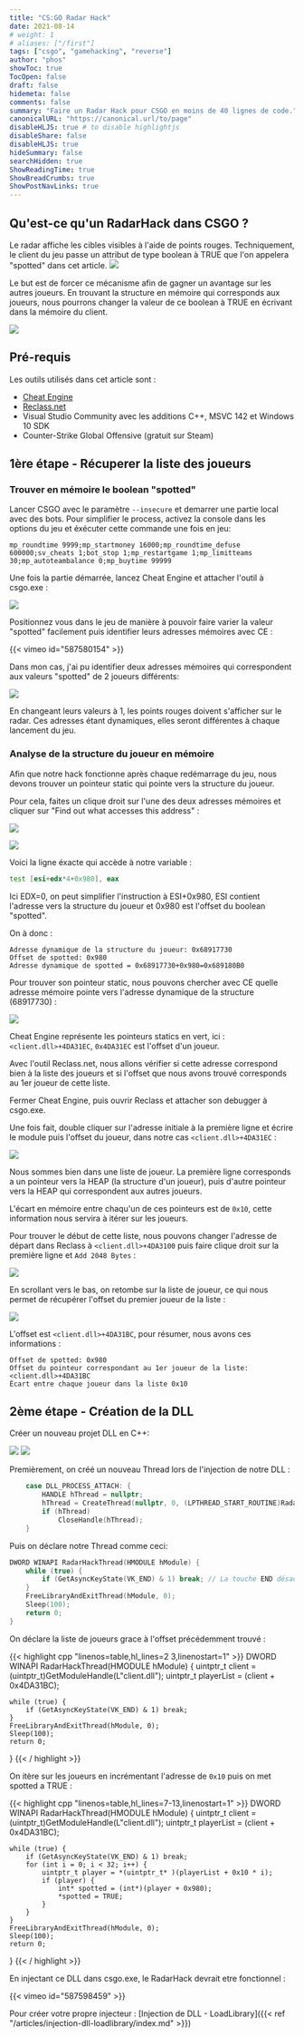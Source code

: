 ```yaml
---
title: "CS:GO Radar Hack"
date: 2021-08-14
# weight: 1
# aliases: ["/first"]
tags: ["csgo", "gamehacking", "reverse"]
author: "phos"
showToc: true
TocOpen: false
draft: false
hidemeta: false
comments: false
summary: "Faire un Radar Hack pour CSGO en moins de 40 lignes de code."
canonicalURL: "https://canonical.url/to/page"
disableHLJS: true # to disable highlightjs
disableShare: false
disableHLJS: true
hideSummary: false
searchHidden: true
ShowReadingTime: true
ShowBreadCrumbs: true
ShowPostNavLinks: true
---
```


## Qu'est-ce qu'un RadarHack dans CSGO ?

Le radar affiche les cibles visibles à l'aide de points rouges. Techniquement, le client du jeu passe un attribut de type boolean à TRUE que l'on appelera "spotted" dans cet article.
![](2021-08-15-13-15-03.png#center)

Le but est de forcer ce mécanisme afin de gagner un avantage sur les autres joueurs. En trouvant la structure en mémoire qui corresponds aux joueurs, nous pourrons changer la valeur de ce boolean à TRUE en écrivant dans la mémoire du client.

![](2021-08-15-13-23-19.png#center)

## Pré-requis

Les outils utilisés dans cet article sont :
- [Cheat Engine](https://www.cheatengine.org/)
- [Reclass.net](https://github.com/ReClassNET/ReClass.NET/releases/)
- Visual Studio Community avec les additions C++, MSVC 142 et Windows 10 SDK
- Counter-Strike Global Offensive (gratuit sur Steam)

## 1ère étape - Récuperer la liste des joueurs

### Trouver en mémoire le boolean "spotted"

Lancer CSGO avec le paramètre `--insecure` et demarrer une partie local avec des bots. Pour simplifier le process, activez la console dans les options du jeu et éxécuter cette commande une fois en jeu: 
```
mp_roundtime 9999;mp_startmoney 16000;mp_roundtime_defuse 600000;sv_cheats 1;bot_stop 1;mp_restartgame 1;mp_limitteams 30;mp_autoteambalance 0;mp_buytime 99999
```

Une fois la partie démarrée, lancez Cheat Engine et attacher l'outil à csgo.exe :

![](2021-08-15-16-36-47.png#center)

Positionnez vous dans le jeu de manière à pouvoir faire varier la valeur "spotted" facilement puis identifier leurs adresses mémoires avec CE :

{{< vimeo id="587580154" >}}

Dans mon cas, j'ai pu identifier deux adresses mémoires qui correspondent aux valeurs "spotted" de 2 joueurs différents:

![](2021-08-15-17-56-20.png#center)

En changeant leurs valeurs à 1, les points rouges doivent s'afficher sur le radar. Ces adresses étant dynamiques, elles seront différentes à chaque lancement du jeu. 


### Analyse de la structure du joueur en mémoire

Afin que notre hack fonctionne après chaque redémarrage du jeu, nous devons trouver un pointeur static qui pointe vers la structure du joueur.

Pour cela, faites un clique droit sur l'une des deux adresses mémoires et cliquer sur "Find out what accesses this address" :

![](2021-08-15-17-58-53.png#center)

![](2021-08-15-17-59-40.png#center)

Voici la ligne éxacte qui accède à notre variable :

```asm
test [esi+edx*4+0x980], eax
```

Ici EDX=0, on peut simplifier l'instruction à ESI+0x980, ESI contient l'adresse vers la structure du joueur et 0x980 est l'offset du boolean "spotted".

On à donc : 

```
Adresse dynamique de la structure du joueur: 0x68917730
Offset de spotted: 0x980
Adresse dynamique de spotted = 0x68917730+0x980=0x689180B0
```

Pour trouver son pointeur static, nous pouvons chercher avec CE quelle adresse mémoire pointe vers l'adresse dynamique de la structure (68917730) :

![](2021-08-15-18-06-51.png#center)

Cheat Engine représente les pointeurs statics en vert, ici : `<client.dll>+4DA31EC`, `0x4DA31EC` est l'offset d'un joueur.

Avec l'outil Reclass.net, nous allons vérifier si cette adresse correspond bien à la liste des joueurs et si l'offset que nous avons trouvé corresponds au 1er joueur de cette liste.

Fermer Cheat Engine, puis ouvrir Reclass et attacher son debugger à csgo.exe. 

Une fois fait, double cliquer sur l'adresse initiale à la première ligne et écrire le module puis l'offset du joueur, dans notre cas `<client.dll>+4DA31EC` :

![](2021-08-15-18-17-39.png#center)

Nous sommes bien dans une liste de joueur. La première ligne corresponds a un pointeur vers la HEAP (la structure d'un joueur), puis d'autre pointeur vers la HEAP qui correspondent aux autres joueurs.

L'écart en mémoire entre chaqu'un de ces pointeurs est de `0x10`, cette information nous servira à itérer sur les joueurs.

Pour trouver le début de cette liste, nous pouvons changer l'adresse de départ dans Reclass à `<client.dll>+4DA3100` puis faire clique droit sur la première ligne et `Add 2048 Bytes` :

![](2021-08-15-18-23-06.png#center)

En scrollant vers le bas, on retombe sur la liste de joueur, ce qui nous permet de récupérer l'offset du premier joueur de la liste :

![](2021-08-15-18-27-08.png#center)

L'offset est `<client.dll>+4DA31BC`, pour résumer, nous avons ces informations :

```
Offset de spotted: 0x980
Offset du pointeur correspondant au 1er joueur de la liste: <client.dll>+4DA31BC
Écart entre chaque joueur dans la liste 0x10
```

## 2ème étape - Création de la DLL

Créer un nouveau projet DLL en C++:

![](2021-08-15-18-40-37.png#center)
![](2021-08-15-18-41-13.png#center)

Premièrement, on créé un nouveau Thread lors de l'injection de notre DLL :

```cpp
    case DLL_PROCESS_ATTACH: {
        HANDLE hThread = nullptr;
        hThread = CreateThread(nullptr, 0, (LPTHREAD_START_ROUTINE)RadarHackThread, hModule, 0, nullptr);
        if (hThread)
            CloseHandle(hThread);
    }
```

Puis on déclare notre Thread comme ceci:

```cpp
DWORD WINAPI RadarHackThread(HMODULE hModule) {
    while (true) {
        if (GetAsyncKeyState(VK_END) & 1) break; // La touche END désactive le hack proprement
    }
    FreeLibraryAndExitThread(hModule, 0);
    Sleep(100);
    return 0;
}
```

On déclare la liste de joueurs grace à l'offset précédemment trouvé :

{{< highlight cpp "linenos=table,hl_lines=2 3,linenostart=1" >}}
DWORD WINAPI RadarHackThread(HMODULE hModule) {
    uintptr_t client = (uintptr_t)GetModuleHandle(L"client.dll");
    uintptr_t playerList = (client + 0x4DA31BC);

    while (true) {
        if (GetAsyncKeyState(VK_END) & 1) break;
    }
    FreeLibraryAndExitThread(hModule, 0);
    Sleep(100);
    return 0;
}
{{< / highlight >}}

On itère sur les joueurs en incrémentant l'adresse de `0x10` puis on met spotted a TRUE :

{{< highlight cpp "linenos=table,hl_lines=7-13,linenostart=1" >}}
DWORD WINAPI RadarHackThread(HMODULE hModule) {
    uintptr_t client = (uintptr_t)GetModuleHandle(L"client.dll");
    uintptr_t playerList = (client + 0x4DA31BC);

    while (true) {
        if (GetAsyncKeyState(VK_END) & 1) break;
        for (int i = 0; i < 32; i++) {
            uintptr_t player = *(uintptr_t* )(playerList + 0x10 * i);
            if (player) {
                int* spotted = (int*)(player + 0x980);
                *spotted = TRUE;
            }
        }
    }
    FreeLibraryAndExitThread(hModule, 0);
    Sleep(100);
    return 0;
}
{{< / highlight >}}


En injectant ce DLL dans csgo.exe, le RadarHack devrait etre fonctionnel :

{{< vimeo id="587598459" >}}


Pour créer votre propre injecteur : [Injection de DLL - LoadLibrary]({{< ref "/articles/injection-dll-loadlibrary/index.md" >}})

